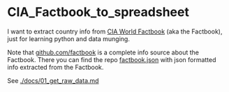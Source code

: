 # CIA_Factbook_to_spreadsheet
I want to extract country info from [CIA World Factbook](https://www.cia.gov/the-world-factbook/) (aka the Factbook), just for learning python and data munging. 

Note that [github.com/factbook](https://github.com/factbook) is a complete info source about the Factbook. There you can find the repo [factbook.json](https://github.com/factbook/factbook.json.git) with json formatted info extracted from the Factbook.


See [./docs/01_get_raw_data.md](./docs/01_get_raw_data.md)
